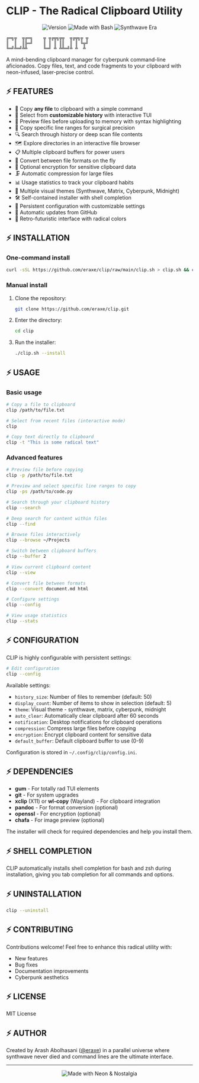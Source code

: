 # CLIP - The Radical Clipboard Utility

<p align="center">
  <img src="https://img.shields.io/badge/Version-1.0.0-ff00ff?style=for-the-badge&labelColor=282c34" alt="Version"/>
  <img src="https://img.shields.io/badge/Shell-Bash-00ffff?style=for-the-badge&logo=gnubash&logoColor=white&labelColor=282c34" alt="Made with Bash"/>
  <img src="https://img.shields.io/badge/Era-Synthwave-ff00cc?style=for-the-badge&labelColor=282c34" alt="Synthwave Era"/>
</p>

```
╔═╗╦  ╦╔═╗    ╦ ╦╔╦╗╦╦  ╦╔╦╗╦ ╦
║  ║  ║╠═╝    ║ ║ ║ ║║  ║ ║ ╚╦╝
╚═╝╩═╝╩╩      ╚═╝ ╩ ╩╩═╝╩ ╩  ╩ 
```

A mind-bending clipboard manager for cyberpunk command-line aficionados. Copy files, text, and code fragments to your clipboard with neon-infused, laser-precise control.

## ⚡ FEATURES

- 🔮 Copy **any file** to clipboard with a simple command
- 🎯 Select from **customizable history** with interactive TUI
- 🌈 Preview files before uploading to memory with syntax highlighting
- 🧠 Copy specific line ranges for surgical precision
- 🔍 Search through history or deep scan file contents
- 🗺️ Explore directories in an interactive file browser
- 📋 Multiple clipboard buffers for power users
- 🔄 Convert between file formats on the fly
- 🔐 Optional encryption for sensitive clipboard data
- 🗜️ Automatic compression for large files
- 📊 Usage statistics to track your clipboard habits
- 🎨 Multiple visual themes (Synthwave, Matrix, Cyberpunk, Midnight)
- 🛠️ Self-contained installer with shell completion
- 💾 Persistent configuration with customizable settings
- 🔄 Automatic updates from GitHub
- 🌟 Retro-futuristic interface with radical colors

## ⚡ INSTALLATION

### One-command install

```bash
curl -sSL https://github.com/eraxe/clip/raw/main/clip.sh > clip.sh && chmod +x clip.sh && ./clip.sh --install
```

### Manual install

1. Clone the repository:
   ```bash
   git clone https://github.com/eraxe/clip.git
   ```

2. Enter the directory:
   ```bash
   cd clip
   ```

3. Run the installer:
   ```bash
   ./clip.sh --install
   ```

## ⚡ USAGE

### Basic usage

```bash
# Copy a file to clipboard
clip /path/to/file.txt

# Select from recent files (interactive mode)
clip

# Copy text directly to clipboard
clip -t "This is some radical text"
```

### Advanced features

```bash
# Preview file before copying
clip -p /path/to/file.txt

# Preview and select specific line ranges to copy
clip -ps /path/to/code.py

# Search through your clipboard history
clip --search

# Deep search for content within files
clip --find

# Browse files interactively
clip --browse ~/Projects

# Switch between clipboard buffers
clip --buffer 2

# View current clipboard content
clip --view

# Convert file between formats
clip --convert document.md html

# Configure settings
clip --config

# View usage statistics
clip --stats
```

## ⚡ CONFIGURATION

CLIP is highly configurable with persistent settings:

```bash
# Edit configuration
clip --config
```

Available settings:
- `history_size`: Number of files to remember (default: 50)
- `display_count`: Number of items to show in selection (default: 5)
- `theme`: Visual theme - synthwave, matrix, cyberpunk, midnight
- `auto_clear`: Automatically clear clipboard after 60 seconds
- `notification`: Desktop notifications for clipboard operations
- `compression`: Compress large files before copying
- `encryption`: Encrypt clipboard content for sensitive data
- `default_buffer`: Default clipboard buffer to use (0-9)

Configuration is stored in `~/.config/clip/config.ini`.

## ⚡ DEPENDENCIES

- **gum** - For totally rad TUI elements
- **git** - For system upgrades
- **xclip** (X11) or **wl-copy** (Wayland) - For clipboard integration
- **pandoc** - For format conversion (optional)
- **openssl** - For encryption (optional)
- **chafa** - For image preview (optional)

The installer will check for required dependencies and help you install them.

## ⚡ SHELL COMPLETION

CLIP automatically installs shell completion for bash and zsh during installation, giving you tab completion for all commands and options.

## ⚡ UNINSTALLATION

```bash
clip --uninstall
```

## ⚡ CONTRIBUTING

Contributions welcome! Feel free to enhance this radical utility with:

- New features
- Bug fixes
- Documentation improvements
- Cyberpunk aesthetics

## ⚡ LICENSE

MIT License

## ⚡ AUTHOR

Created by Arash Abolhasani ([@eraxe](https://github.com/eraxe)) in a parallel universe where synthwave never died and command lines are the ultimate interface.

---

<p align="center">
  <img src="https://img.shields.io/badge/Made_with-Neon_&_Nostalgia-ff00cc?style=for-the-badge&labelColor=282c34" alt="Made with Neon & Nostalgia"/>
</p>
